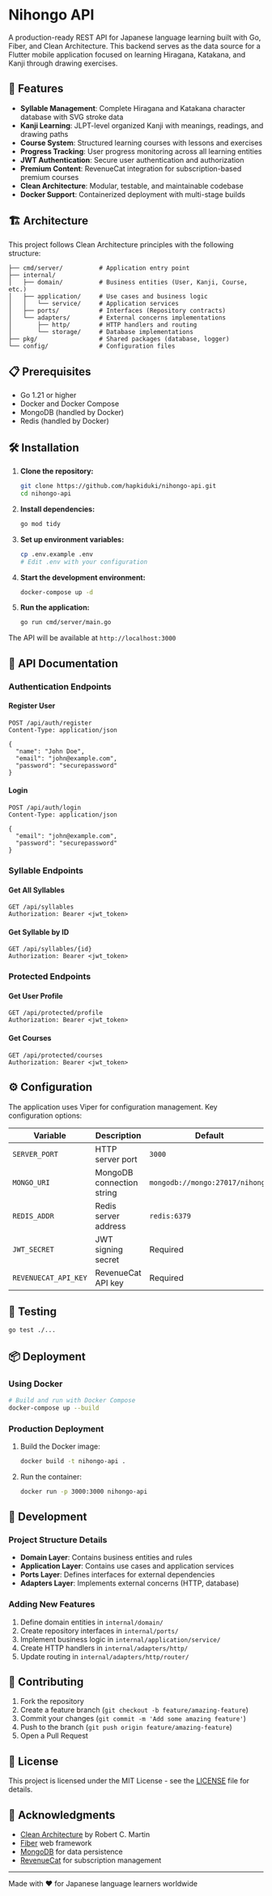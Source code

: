 # Nihongo API

A production-ready REST API for Japanese language learning built with Go, Fiber, and Clean Architecture. This backend serves as the data source for a Flutter mobile application focused on learning Hiragana, Katakana, and Kanji through drawing exercises.

## 🚀 Features

- **Syllable Management**: Complete Hiragana and Katakana character database with SVG stroke data
- **Kanji Learning**: JLPT-level organized Kanji with meanings, readings, and drawing paths
- **Course System**: Structured learning courses with lessons and exercises
- **Progress Tracking**: User progress monitoring across all learning entities
- **JWT Authentication**: Secure user authentication and authorization
- **Premium Content**: RevenueCat integration for subscription-based premium courses
- **Clean Architecture**: Modular, testable, and maintainable codebase
- **Docker Support**: Containerized deployment with multi-stage builds

## 🏗️ Architecture

This project follows Clean Architecture principles with the following structure:

```
├── cmd/server/          # Application entry point
├── internal/
│   ├── domain/          # Business entities (User, Kanji, Course, etc.)
│   ├── application/     # Use cases and business logic
│   │   └── service/     # Application services
│   ├── ports/           # Interfaces (Repository contracts)
│   └── adapters/        # External concerns implementations
│       ├── http/        # HTTP handlers and routing
│       └── storage/     # Database implementations
├── pkg/                 # Shared packages (database, logger)
└── config/              # Configuration files
```

## 📋 Prerequisites

- Go 1.21 or higher
- Docker and Docker Compose
- MongoDB (handled by Docker)
- Redis (handled by Docker)

## 🛠️ Installation

1. **Clone the repository:**

   ```bash
   git clone https://github.com/hapkiduki/nihongo-api.git
   cd nihongo-api
   ```

2. **Install dependencies:**

   ```bash
   go mod tidy
   ```

3. **Set up environment variables:**

   ```bash
   cp .env.example .env
   # Edit .env with your configuration
   ```

4. **Start the development environment:**

   ```bash
   docker-compose up -d
   ```

5. **Run the application:**
   ```bash
   go run cmd/server/main.go
   ```

The API will be available at `http://localhost:3000`

## 📖 API Documentation

### Authentication Endpoints

#### Register User

```http
POST /api/auth/register
Content-Type: application/json

{
  "name": "John Doe",
  "email": "john@example.com",
  "password": "securepassword"
}
```

#### Login

```http
POST /api/auth/login
Content-Type: application/json

{
  "email": "john@example.com",
  "password": "securepassword"
}
```

### Syllable Endpoints

#### Get All Syllables

```http
GET /api/syllables
Authorization: Bearer <jwt_token>
```

#### Get Syllable by ID

```http
GET /api/syllables/{id}
Authorization: Bearer <jwt_token>
```

### Protected Endpoints

#### Get User Profile

```http
GET /api/protected/profile
Authorization: Bearer <jwt_token>
```

#### Get Courses

```http
GET /api/protected/courses
Authorization: Bearer <jwt_token>
```

## ⚙️ Configuration

The application uses Viper for configuration management. Key configuration options:

| Variable             | Description               | Default                         |
| -------------------- | ------------------------- | ------------------------------- |
| `SERVER_PORT`        | HTTP server port          | `3000`                          |
| `MONGO_URI`          | MongoDB connection string | `mongodb://mongo:27017/nihongo` |
| `REDIS_ADDR`         | Redis server address      | `redis:6379`                    |
| `JWT_SECRET`         | JWT signing secret        | Required                        |
| `REVENUECAT_API_KEY` | RevenueCat API key        | Required                        |

## 🧪 Testing

```bash
go test ./...
```

## 📦 Deployment

### Using Docker

```bash
# Build and run with Docker Compose
docker-compose up --build
```

### Production Deployment

1. Build the Docker image:

   ```bash
   docker build -t nihongo-api .
   ```

2. Run the container:
   ```bash
   docker run -p 3000:3000 nihongo-api
   ```

## 🔧 Development

### Project Structure Details

- **Domain Layer**: Contains business entities and rules
- **Application Layer**: Contains use cases and application services
- **Ports Layer**: Defines interfaces for external dependencies
- **Adapters Layer**: Implements external concerns (HTTP, database)

### Adding New Features

1. Define domain entities in `internal/domain/`
2. Create repository interfaces in `internal/ports/`
3. Implement business logic in `internal/application/service/`
4. Create HTTP handlers in `internal/adapters/http/`
5. Update routing in `internal/adapters/http/router/`

## 🤝 Contributing

1. Fork the repository
2. Create a feature branch (`git checkout -b feature/amazing-feature`)
3. Commit your changes (`git commit -m 'Add some amazing feature'`)
4. Push to the branch (`git push origin feature/amazing-feature`)
5. Open a Pull Request

## 📄 License

This project is licensed under the MIT License - see the [LICENSE](LICENSE) file for details.

## 🙏 Acknowledgments

- [Clean Architecture](https://blog.cleancoder.com/uncle-bob/2012/08/13/the-clean-architecture.html) by Robert C. Martin
- [Fiber](https://gofiber.io/) web framework
- [MongoDB](https://www.mongodb.com/) for data persistence
- [RevenueCat](https://www.revenuecat.com/) for subscription management

---

Made with ❤️ for Japanese language learners worldwide

